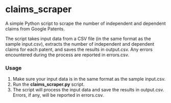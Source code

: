 # claims_scraper
A simple Python script to scrape the number of independent and dependent claims from Google Patents.

The script takes input data from a CSV file (in the same format as the sample input.csv), extracts the number of independent and dependent claims for each patent, and saves the results in output.csv. Any errors encountered during the process are reported in errors.csv.

### Usage
1. Make sure your input data is in the same format as the sample input.csv.
2. Run the **claims_scraper.py** script.
3. The script will process the input data and save the results in output.csv. Errors, if any, will be reported in errors.csv.